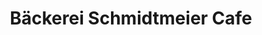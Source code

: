---
title: "Bäckerei Schmidtmeier Cafe"
url: /bochum/baeckerei-schmidtmeier-cafe-hattinger-strasse-2/
shop: Bäckerei
---